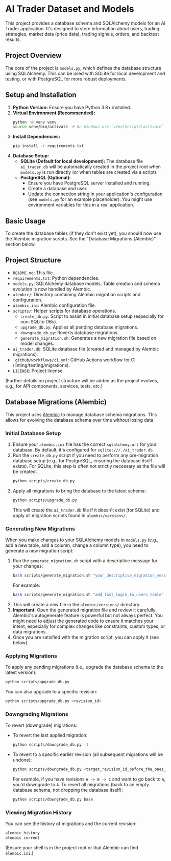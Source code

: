 # AI Trader Dataset and Models

This project provides a database schema and SQLAlchemy models for an AI Trader application. It's designed to store information about users, trading strategies, market data (price data), trading signals, orders, and backtest results.

## Project Overview

The core of the project is `models.py`, which defines the database structure using SQLAlchemy. This can be used with SQLite for local development and testing, or with PostgreSQL for more robust deployments.

## Setup and Installation

1.  **Python Version:** Ensure you have Python 3.8+ installed.
2.  **Virtual Environment (Recommended):**
    ```bash
    python -m venv venv
    source venv/bin/activate  # On Windows use `venv\Scripts\activate`
    ```
3.  **Install Dependencies:**
    ```bash
    pip install -r requirements.txt
    ```
4.  **Database Setup:**
    *   **SQLite (Default for local development):** The database file `ai_trader.db` will be automatically created in the project root when `models.py` is run directly (or when tables are created via a script).
    *   **PostgreSQL (Optional):**
        *   Ensure you have PostgreSQL server installed and running.
        *   Create a database and user.
        *   Update the connection string in your application's configuration (see `models.py` for an example placeholder). You might use environment variables for this in a real application.

## Basic Usage

To create the database tables (if they don't exist yet), you should now use the Alembic migration scripts. See the "Database Migrations (Alembic)" section below.

## Project Structure

-   `README.md`: This file.
-   `requirements.txt`: Python dependencies.
-   `models.py`: SQLAlchemy database models. Table creation and schema evolution is now handled by Alembic.
-   `alembic/`: Directory containing Alembic migration scripts and configuration.
-   `alembic.ini`: Alembic configuration file.
-   `scripts/`: Helper scripts for database operations.
    -   `create_db.py`: Script to assist in initial database setup (especially for non-SQLite DBs).
    -   `upgrade_db.py`: Applies all pending database migrations.
    -   `downgrade_db.py`: Reverts database migrations.
    -   `generate_migration.sh`: Generates a new migration file based on model changes.
-   `ai_trader.db`: SQLite database file (created and managed by Alembic migrations).
-   `.github/workflows/ci.yml`: GitHub Actions workflow for CI (linting/testing/migrations).
-   `LICENSE`: Project license.

(Further details on project structure will be added as the project evolves, e.g., for API components, services, tests, etc.)

## Database Migrations (Alembic)

This project uses [Alembic](https://alembic.sqlalchemy.org/) to manage database schema migrations. This allows for evolving the database schema over time without losing data.

### Initial Database Setup

1.  Ensure your `alembic.ini` file has the correct `sqlalchemy.url` for your database. By default, it's configured for `sqlite:///./ai_trader.db`.
2.  Run the `create_db.py` script if you need to perform any pre-migration database setup (e.g., for PostgreSQL, ensuring the database itself exists). For SQLite, this step is often not strictly necessary as the file will be created.
    ```bash
    python scripts/create_db.py
    ```
3.  Apply all migrations to bring the database to the latest schema:
    ```bash
    python scripts/upgrade_db.py
    ```
    This will create the `ai_trader.db` file if it doesn't exist (for SQLite) and apply all migration scripts found in `alembic/versions/`.

### Generating New Migrations

When you make changes to your SQLAlchemy models in `models.py` (e.g., add a new table, add a column, change a column type), you need to generate a new migration script:

1.  Run the `generate_migration.sh` script with a descriptive message for your changes:
    ```bash
    bash scripts/generate_migration.sh "your_descriptive_migration_message"
    ```
    For example:
    ```bash
    bash scripts/generate_migration.sh "add_last_login_to_users_table"
    ```
2.  This will create a new file in the `alembic/versions/` directory.
3.  **Important**: Open the generated migration file and review it carefully. Alembic's autogenerate feature is powerful but not always perfect. You might need to adjust the generated code to ensure it matches your intent, especially for complex changes like constraints, custom types, or data migrations.
4.  Once you are satisfied with the migration script, you can apply it (see below).

### Applying Migrations

To apply any pending migrations (i.e., upgrade the database schema to the latest version):

```bash
python scripts/upgrade_db.py
```

You can also upgrade to a specific revision:

```bash
python scripts/upgrade_db.py <revision_id>
```

### Downgrading Migrations

To revert (downgrade) migrations:

*   To revert the last applied migration:
    ```bash
    python scripts/downgrade_db.py -1
    ```
*   To revert to a specific earlier revision (all subsequent migrations will be undone):
    ```bash
    python scripts/downgrade_db.py <target_revision_id_before_the_ones_to_revert>
    ```
    For example, if you have revisions `A -> B -> C` and want to go back to `A`, you'd downgrade to `A`.
    To revert all migrations (back to an empty database schema, not dropping the database itself):
    ```bash
    python scripts/downgrade_db.py base
    ```

### Viewing Migration History

You can see the history of migrations and the current revision:

```bash
alembic history
alembic current
```
(Ensure your shell is in the project root or that Alembic can find `alembic.ini`.)